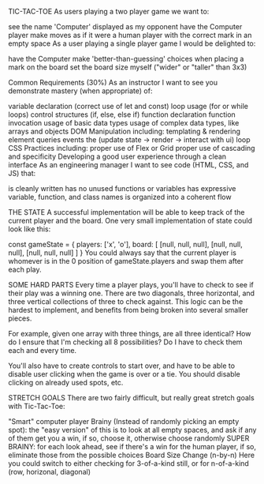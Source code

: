 TIC-TAC-TOE
As users playing a two player game we want to:

<!-- enter our names and have them displayed
have our order chosen for us by the game
take turns placing our marks in empty spaces
not be able to place our marks in an occupied space
be told when a move causes a player to win, or to draw
start the game over without having to reset the browser
As a user playing a one player game I want to: -->

see the name 'Computer' displayed as my opponent
have the Computer player make moves as if it were a human player with the correct mark in an empty space
As a user playing a single player game I would be delighted to:

have the Computer make 'better-than-guessing' choices when placing a mark on the board
set the board size myself ("wider" or "taller" than 3x3)


Common Requirements (30%)
As an instructor I want to see you demonstrate mastery (when appropriate) of:

variable declaration (correct use of let and const)
loop usage (for or while loops)
control structures (if, else, else if)
function declaration
function invocation
usage of basic data types
usage of complex data types, like arrays and objects
DOM Manipulation including:
templating & rendering
element queries
events
the (update state -> render -> interact with ui) loop
CSS Practices including:
proper use of Flex or Grid
proper use of cascading and specificity
Developing a good user experience through a clean interface
As an engineering manager I want to see code (HTML, CSS, and JS) that:

is cleanly written
has no unused functions or variables
has expressive variable, function, and class names
is organized into a coherent flow










THE STATE
A successful implementation will be able to keep track of the current player and the board. One very small implementation of state could look like this:

const gameState = {
  players: ['x', 'o'],
  board: [
    [null, null, null],
    [null, null, null],
    [null, null, null]
  ]
}
You could always say that the current player is whomever is in the 0 position of gameState.players and swap them after each play.

SOME HARD PARTS
Every time a player plays, you'll have to check to see if their play was a winning one. There are two diagonals, three horizontal, and three vertical collections of three to check against. This logic can be the hardest to implement, and benefits from being broken into several smaller pieces.

For example, given one array with three things, are all three identical? How do I ensure that I'm checking all 8 possibilities? Do I have to check them each and every time.

You'll also have to create controls to start over, and have to be able to disable user clicking when the game is over or a tie. You should disable clicking on already used spots, etc.

STRETCH GOALS
There are two fairly difficult, but really great stretch goals with Tic-Tac-Toe:

"Smart" computer player
Brainy (Instead of randomly picking an empty spot): the "easy version" of this is to look at all empty spaces, and ask if any of them get you a win, if so, choose it, otherwise choose randomly
SUPER BRAINY: for each look ahead, see if there's a win for the human player, if so, eliminate those from the possible choices
Board Size Change (n-by-n)
Here you could switch to either checking for 3-of-a-kind still, or for n-of-a-kind (row, horizonal, diagonal)